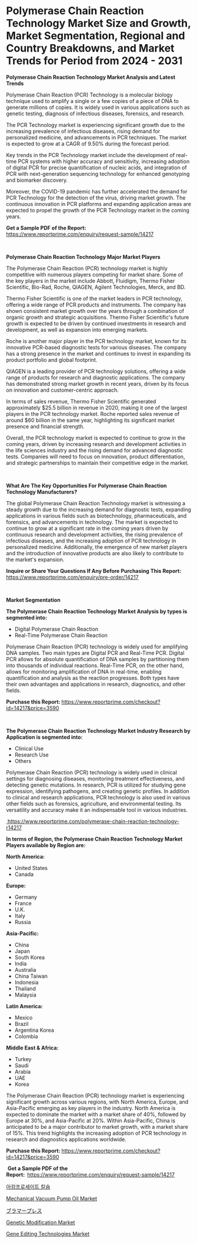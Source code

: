 <p><h1>Polymerase Chain Reaction Technology Market Size and Growth, Market Segmentation, Regional and Country Breakdowns, and Market Trends for Period from 2024 -  2031</h1></p><p><strong>Polymerase Chain Reaction Technology Market Analysis and Latest Trends</strong></p>
<p><p>Polymerase Chain Reaction (PCR) Technology is a molecular biology technique used to amplify a single or a few copies of a piece of DNA to generate millions of copies. It is widely used in various applications such as genetic testing, diagnosis of infectious diseases, forensics, and research.</p><p>The PCR Technology market is experiencing significant growth due to the increasing prevalence of infectious diseases, rising demand for personalized medicine, and advancements in PCR techniques. The market is expected to grow at a CAGR of 9.50% during the forecast period.</p><p>Key trends in the PCR Technology market include the development of real-time PCR systems with higher accuracy and sensitivity, increasing adoption of digital PCR for precise quantification of nucleic acids, and integration of PCR with next-generation sequencing technology for enhanced genotyping and biomarker discovery.</p><p>Moreover, the COVID-19 pandemic has further accelerated the demand for PCR Technology for the detection of the virus, driving market growth. The continuous innovation in PCR platforms and expanding application areas are expected to propel the growth of the PCR Technology market in the coming years.</p></p>
<p><strong>Get a Sample PDF of the Report:&nbsp;</strong> <a href="https://www.reportprime.com/enquiry/request-sample/14217">https://www.reportprime.com/enquiry/request-sample/14217</a></p>
<p>&nbsp;</p>
<p><strong>Polymerase Chain Reaction Technology Major Market Players</strong></p>
<p><p>The Polymerase Chain Reaction (PCR) technology market is highly competitive with numerous players competing for market share. Some of the key players in the market include Abbott, Fluidigm, Thermo Fisher Scientific, Bio-Rad, Roche, QIAGEN, Agilent Technologies, Merck, and BD.</p><p>Thermo Fisher Scientific is one of the market leaders in PCR technology, offering a wide range of PCR products and instruments. The company has shown consistent market growth over the years through a combination of organic growth and strategic acquisitions. Thermo Fisher Scientific's future growth is expected to be driven by continued investments in research and development, as well as expansion into emerging markets.</p><p>Roche is another major player in the PCR technology market, known for its innovative PCR-based diagnostic tests for various diseases. The company has a strong presence in the market and continues to invest in expanding its product portfolio and global footprint.</p><p>QIAGEN is a leading provider of PCR technology solutions, offering a wide range of products for research and diagnostic applications. The company has demonstrated strong market growth in recent years, driven by its focus on innovation and customer-centric approach.</p><p>In terms of sales revenue, Thermo Fisher Scientific generated approximately $25.5 billion in revenue in 2020, making it one of the largest players in the PCR technology market. Roche reported sales revenue of around $60 billion in the same year, highlighting its significant market presence and financial strength.</p><p>Overall, the PCR technology market is expected to continue to grow in the coming years, driven by increasing research and development activities in the life sciences industry and the rising demand for advanced diagnostic tests. Companies will need to focus on innovation, product differentiation, and strategic partnerships to maintain their competitive edge in the market.</p></p>
<p>&nbsp;</p>
<p><strong>What Are The Key Opportunities For Polymerase Chain Reaction Technology Manufacturers?</strong></p>
<p><p>The global Polymerase Chain Reaction Technology market is witnessing a steady growth due to the increasing demand for diagnostic tests, expanding applications in various fields such as biotechnology, pharmaceuticals, and forensics, and advancements in technology. The market is expected to continue to grow at a significant rate in the coming years driven by continuous research and development activities, the rising prevalence of infectious diseases, and the increasing adoption of PCR technology in personalized medicine. Additionally, the emergence of new market players and the introduction of innovative products are also likely to contribute to the market's expansion.</p></p>
<p><strong>Inquire or Share Your Questions If Any Before Purchasing This Report:</strong> <a href="https://www.reportprime.com/enquiry/pre-order/14217">https://www.reportprime.com/enquiry/pre-order/14217</a></p>
<p>&nbsp;</p>
<p><strong>Market Segmentation</strong></p>
<p><strong>The Polymerase Chain Reaction Technology Market Analysis by types is segmented into:</strong></p>
<p><ul><li>Digital Polymerase Chain Reaction</li><li>Real-Time Polymerase Chain Reaction</li></ul></p>
<p><p>Polymerase Chain Reaction (PCR) technology is widely used for amplifying DNA samples. Two main types are Digital PCR and Real-Time PCR. Digital PCR allows for absolute quantification of DNA samples by partitioning them into thousands of individual reactions. Real-Time PCR, on the other hand, allows for monitoring amplification of DNA in real-time, enabling quantification and analysis as the reaction progresses. Both types have their own advantages and applications in research, diagnostics, and other fields.</p></p>
<p><strong>Purchase this Report:&nbsp;</strong><a href="https://www.reportprime.com/checkout?id=14217&price=3590">https://www.reportprime.com/checkout?id=14217&price=3590</a></p>
<p>&nbsp;</p>
<p><strong>The Polymerase Chain Reaction Technology Market Industry Research by Application is segmented into:</strong></p>
<p><ul><li>Clinical Use</li><li>Research Use</li><li>Others</li></ul></p>
<p><p>Polymerase Chain Reaction (PCR) technology is widely used in clinical settings for diagnosing diseases, monitoring treatment effectiveness, and detecting genetic mutations. In research, PCR is utilized for studying gene expression, identifying pathogens, and creating genetic profiles. In addition to clinical and research applications, PCR technology is also used in various other fields such as forensics, agriculture, and environmental testing. Its versatility and accuracy make it an indispensable tool in various industries.</p></p>
<p><a href="https://www.reportprime.com/polymerase-chain-reaction-technology-r14217">&nbsp;https://www.reportprime.com/polymerase-chain-reaction-technology-r14217</a></p>
<p><strong>In terms of Region, the Polymerase Chain Reaction Technology Market Players available by Region are:</strong></p>
<p>
    <p> <strong> North America: </strong>
        <ul>
            <li>United States</li>
            <li>Canada</li>
        </ul>
        </p> 
    <p> <strong> Europe: </strong>
        <ul>
            <li>Germany</li>
            <li>France</li>
            <li>U.K.</li>
            <li>Italy</li>
            <li>Russia</li>
        </ul>
        </p> 
    <p> <strong> Asia-Pacific: </strong>
        <ul>
            <li>China</li>
            <li>Japan</li>
            <li>South Korea</li>
            <li>India</li>
            <li>Australia</li>
            <li>China Taiwan</li>
            <li>Indonesia</li>
            <li>Thailand</li>
            <li>Malaysia</li>
        </ul>
        </p> 
    <p> <strong> Latin America: </strong>
        <ul>
            <li>Mexico</li>
            <li>Brazil</li>
            <li>Argentina Korea</li>
            <li>Colombia</li>
        </ul>
        </p> 
    <p> <strong> Middle East & Africa: </strong>
        <ul>
            <li>Turkey</li>
            <li>Saudi</li>
            <li>Arabia</li>
            <li>UAE</li>
            <li>Korea</li>
        </ul>
    </p>
    </p>
<p><p>The Polymerase Chain Reaction (PCR) technology market is experiencing significant growth across various regions, with North America, Europe, and Asia-Pacific emerging as key players in the industry. North America is expected to dominate the market with a market share of 40%, followed by Europe at 30%, and Asia-Pacific at 20%. Within Asia-Pacific, China is anticipated to be a major contributor to market growth, with a market share of 15%. This trend highlights the increasing adoption of PCR technology in research and diagnostics applications worldwide.</p></p>
<p><strong>Purchase this Report: </strong><a href="https://www.reportprime.com/checkout?id=14217&price=3590">https://www.reportprime.com/checkout?id=14217&price=3590</a></p>
<p>&nbsp;<strong>Get a Sample PDF of the Report:&nbsp;&nbsp;</strong><a href="https://www.reportprime.com/enquiry/request-sample/14217">https://www.reportprime.com/enquiry/request-sample/14217</a></p>
<p><strong></strong></p>
<p><p><a href="https://github.com/rsg307664904/Market-Research-Report-List-1/blob/main/558026523019.md">아캄프로세이트 칼슘</a></p><p><a href="https://issuu.com/reportprime-2/docs/mechanical-vacuum-pump-oil-market-size-2030.pptx">Mechanical Vacuum Pump Oil Market</a></p><p><a href="https://github.com/marbadji/Market-Research-Report-List-1/blob/main/682036425197.md">ブラマープレス</a></p><p><a href="https://github.com/josesg55/Market-Research-Report-List-2/blob/main/genetic-modification-market.md">Genetic Modification Market</a></p><p><a href="https://github.com/indrystar/Market-Research-Report-List-2/blob/main/gene-editing-technologies-market.md">Gene Editing Technologies Market</a></p></p>